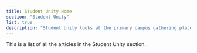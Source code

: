 ```yaml
---
title: Student Unity Home
section: "Student Unity"
list: true
description: "Student Unity looks at the primary campus gathering places throughout Macalester’s history: the old Student Union, Kagin Commons, and the Campus Center, in order to reveal how Macalester’s social atmosphere has shifted over time."
---
```


This is a list of all the articles in the Student Unity section.